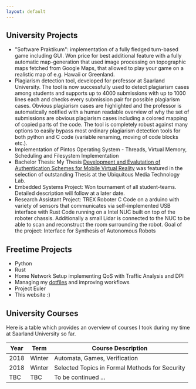```yaml
---
layout: default
---
```


## University Projects

- "Software Praktikum": implementation of a fully fledged turn-based game including GUI. Won price for best additional feature with a fully automatic map-generation that used image processing on topographic maps fetched from Google Maps, that allowed to play your game on a realistic map of e.g. Hawaii or Greenland.
- Plagiarism detection tool, developed for professor at Saarland University. The tool is now successfully used to detect plagiarism cases among students and supports up to 4000 submissions with up to 1000 lines each and checks every submission pair for possible plagiarism cases. Obvious plagiarism cases are highlighted and the professor is automatically notified with a human readable overview of why the set of submissions are obvious plagiarism cases including a colored mapping of copied parts of the code. The tool is completely robust against many options to easily bypass most ordinary plagiarism detection tools for both python and C code (variable renaming, moving of code blocks etc.).
- Implementation of Pintos Operating System - Threads, Virtual Memory, Scheduling and Filesystem Implementation
- Bachelor Thesis: My Thesis [Development and Evalutation of Authentication Schemes for Mobile Virtual Reality](https://schaefer-dev.de/thesis.pdf) was featured in the selection of outstanding Thesis at the Ubiquitous Media Technology Lab.
- Embedded Systems Project: Won tournament of all student-teams.
Detailed description will follow at a later date.
- Research Assistant Project: TREX Roboter C Code on a arduino with variety of sensors that communicates via self-implemented USB interface with Rust Code running on a Intel NUC built on top of the roboter chassis. Additionally a small Lidar is connected to the NUC to be able to scan and reconstruct the room surrounding the robot. Goal of the project: Interface for Synthesis of Autonomous Robots

## Freetime Projects

- Python
- Rust
- Home Network Setup implementing QoS with Traffic Analysis and DPI
- Managing my [dotfiles](https://github.com/schaefer-dev/dotfiles) and improving workflows
- Project Euler
- This website :)


## University Courses

Here is a table which provides an overview of courses I took during my time at Saarland University so far.

Year | Term | Course Description
-----|-------|--------
2018 | Winter  | Automata, Games, Verification
2018 | Winter | Selected Topics in Formal Methods for Security
TBC | TBC | To be continued ...